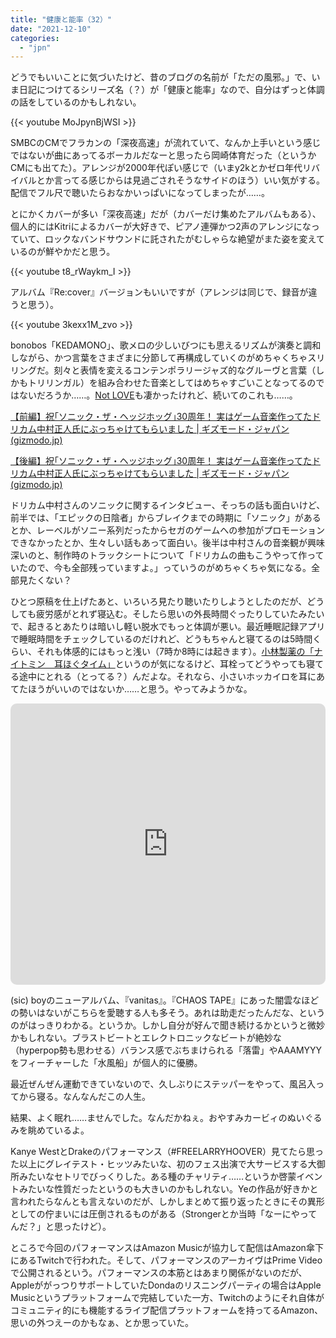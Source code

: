 ```yaml
---
title: "健康と能率（32）"
date: "2021-12-10"
categories: 
  - "jpn"
---
```


どうでもいいことに気づいたけど、昔のブログの名前が「ただの風邪。」で、いま日記につけてるシリーズ名（？）が「健康と能率」なので、自分はずっと体調の話をしているのかもしれない。

{{< youtube MoJpynBjWSI >}}

SMBCのCMでフラカンの「深夜高速」が流れていて、なんか上手いという感じではないが曲にあってるボーカルだなーと思ったら岡崎体育だった（というかCMにも出てた）。アレンジが2000年代ぽい感じで（いまy2kとかゼロ年代リバイバルとか言ってる感じからは見過ごされそうなサイドのほう）いい気がする。配信でフル尺で聴いたらおなかいっぱいになってしまったが……。

とにかくカバーが多い「深夜高速」だが（カバーだけ集めたアルバムもある）、個人的にはKitriによるカバーが大好きで、ピアノ連弾かつ2声のアレンジになっていて、ロックなバンドサウンドに託されたがむしゃらな絶望がまた姿を変えているのが鮮やかだと思う。

{{< youtube t8_rWaykm_I >}}

アルバム『Re:cover』バージョンもいいですが（アレンジは同じで、録音が違うと思う）。

{{< youtube 3kexx1M_zvo >}}

bonobos「KEDAMONO」、歌メロの少しいびつにも思えるリズムが演奏と調和しながら、かつ言葉をさまざまに分節して再構成していくのがめちゃくちゃスリリングだ。刻々と表情を変えるコンテンポラリージャズ的なグルーヴと言葉（しかもトリリンガル）を組み合わせた音楽としてはめちゃすごいことなってるのではないだろうか……。[Not LOVE](https://www.youtube.com/watch?v=wSpxoMExbo8)も凄かったけれど、続いてのこれも……。

[【前編】祝｢ソニック・ザ・ヘッジホッグ｣30周年！ 実はゲーム音楽作ってたドリカム中村正人氏にぶっちゃけてもらいました | ギズモード・ジャパン (gizmodo.jp)](https://www.gizmodo.jp/2021/11/nakamuramasato-sonic-1.html)

[【後編】祝｢ソニック・ザ・ヘッジホッグ｣30周年！ 実はゲーム音楽作ってたドリカム中村正人氏にぶっちゃけてもらいました | ギズモード・ジャパン (gizmodo.jp)](https://www.gizmodo.jp/2021/11/nakamuramasato-sonic-2.html)

ドリカム中村さんのソニックに関するインタビュー、そっちの話も面白いけど、前半では、「エピックの日陰者」からブレイクまでの時期に「ソニック」があるとか、レーベルがソニー系列だったからセガのゲームへの参加がプロモーションできなかったとか、生々しい話もあって面白い。後半は中村さんの音楽観が興味深いのと、制作時のトラックシートについて「ドリカムの曲もこうやって作っていたので、今も全部残っていますよ。」っていうのがめちゃくちゃ気になる。全部見たくない？

ひとつ原稿を仕上げたあと、いろいろ見たり聴いたりしようとしたのだが、どうしても疲労感がとれず寝込む。そしたら思いの外長時間ぐったりしていたみたいで、起きるとあたりは暗いし軽い脱水でもっと体調が悪い。最近睡眠記録アプリで睡眠時間をチェックしているのだけれど、どうもちゃんと寝てるのは5時間くらい、それも体感的にはもっと浅い（7時か8時には起きます）。[小林製薬の「ナイトミン　耳ほぐタイム」](https://www.kobayashi.co.jp/corporate/news/2021/210817_01/index.html)というのが気になるけど、耳栓ってどうやっても寝てる途中にとれる（とってる？）んだよな。それなら、小さいホッカイロを耳にあてたほうがいいのではないか……と思う。やってみようかな。

<iframe src="https://embed.music.apple.com/us/album/vanitas/1593830018?app=music&amp;itsct=music_box_player&amp;itscg=30200&amp;ls=1" height="450px" frameborder="0" sandbox="allow-forms allow-popups allow-same-origin allow-scripts allow-top-navigation-by-user-activation" allow="autoplay *; encrypted-media *;" style="width: 100%; max-width: 660px; overflow: hidden; border-radius: 10px; background: transparent;"></iframe>

(sic) boyのニューアルバム、『vanitas』。『CHAOS TAPE』にあった闇雲なほどの勢いはないがこちらを愛聴する人も多そう。あれは助走だったんだな、というのがはっきりわかる。というか。しかし自分が好んで聞き続けるかというと微妙かもしれない。ブラストビートとエレクトロニックなビートが絶妙な（hyperpop勢も思わせる）バランス感でぶちまけられる「落雷」やAAAMYYYをフィーチャーした「水風船」が個人的に優勝。

最近ぜんぜん運動できていないので、久しぶりにステッパーをやって、風呂入ってから寝る。なんなんだこの人生。

結果、よく眠れ……ませんでした。なんだかねぇ。おやすみカービィのぬいぐるみを眺めているよ。

Kanye WestとDrakeのパフォーマンス（#FREELARRYHOOVER）見てたら思った以上にグレイテスト・ヒッツみたいな、初のフェス出演で大サービスする大御所みたいなセトリでびっくりした。ある種のチャリティ……というか啓蒙イベントみたいな性質だったというのも大きいのかもしれない。Yeの作品が好きかと言われたらなんとも言えないのだが、しかしまとめて振り返ったときにその異形としての佇まいには圧倒されるものがある（Strongerとか当時「なーにやってんだ？」と思ったけど）。

ところで今回のパフォーマンスはAmazon Musicが協力して配信はAmazon傘下にあるTwitchで行われた。そして、パフォーマンスのアーカイヴはPrime Videoで公開されるという。パフォーマンスの本筋とはあまり関係がないのだが、AppleががっつりサポートしていたDondaのリスニングパーティの場合はApple Musicというプラットフォームで完結していた一方、Twitchのようにそれ自体がコミュニティ的にも機能するライブ配信プラットフォームを持ってるAmazon、思いの外つえーのかもなぁ、とか思っていた。
